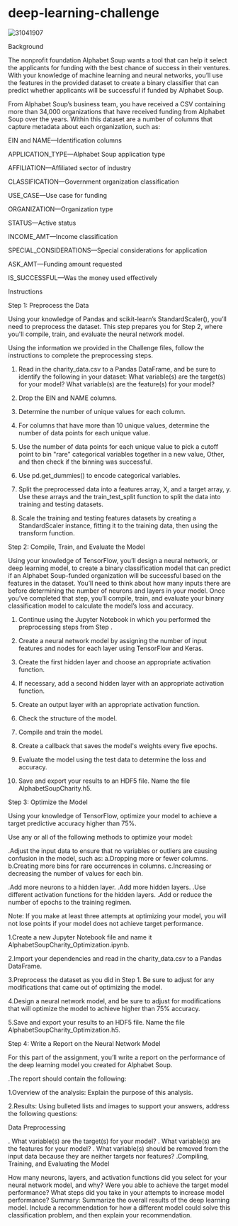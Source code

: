# deep-learning-challenge

![31041907](https://user-images.githubusercontent.com/111711194/215593465-a4d5a8ec-7e71-46be-9672-8ea6f70381ab.jpg)




Background



The nonprofit foundation Alphabet Soup wants a tool that can help it select the applicants for funding with the best chance of success in their ventures. With your knowledge of machine learning and neural networks, you’ll use the features in the provided dataset to create a binary classifier that can predict whether applicants will be successful if funded by Alphabet Soup.

From Alphabet Soup’s business team, you have received a CSV containing more than 34,000 organizations that have received funding from Alphabet Soup over the years. Within this dataset are a number of columns that capture metadata about each organization, such as:


EIN and NAME—Identification columns

APPLICATION_TYPE—Alphabet Soup application type

AFFILIATION—Affiliated sector of industry

CLASSIFICATION—Government organization classification

USE_CASE—Use case for funding

ORGANIZATION—Organization type

STATUS—Active status

INCOME_AMT—Income classification

SPECIAL_CONSIDERATIONS—Special considerations for application

ASK_AMT—Funding amount requested

IS_SUCCESSFUL—Was the money used effectively


Instructions

Step 1: Preprocess the Data


Using your knowledge of Pandas and scikit-learn’s StandardScaler(), you’ll need to preprocess the dataset. This step prepares you for Step 2, where you'll compile, train, and evaluate the neural network model.

Using the information we provided in the Challenge files, follow the instructions to complete the preprocessing steps.

1. Read in the charity_data.csv to a Pandas DataFrame, and be sure to identify the following in your dataset:
What variable(s) are the target(s) for your model?
What variable(s) are the feature(s) for your model?
2. Drop the EIN and NAME columns.

3. Determine the number of unique values for each column.

4. For columns that have more than 10 unique values, determine the number of data points for each unique value.

5. Use the number of data points for each unique value to pick a cutoff point to bin "rare" categorical variables together in a new value, Other, and then check if the binning was successful.

6. Use pd.get_dummies() to encode categorical variables.

7. Split the preprocessed data into a features array, X, and a target array, y. Use these arrays and the train_test_split function to split the data into training and testing datasets.

8. Scale the training and testing features datasets by creating a StandardScaler instance, fitting it to the training data, then using the transform function.


Step 2: Compile, Train, and Evaluate the Model


Using your knowledge of TensorFlow, you’ll design a neural network, or deep learning model, to create a binary classification model that can predict if an Alphabet Soup-funded organization will be successful based on the features in the dataset. You’ll need to think about how many inputs there are before determining the number of neurons and layers in your model. Once you’ve completed that step, you’ll compile, train, and evaluate your binary classification model to calculate the model’s loss and accuracy.

  1. Continue using the Jupyter Notebook in which you performed the preprocessing steps from Step .

  2.  Create a neural network model by assigning the number of input features and nodes for each layer using TensorFlow and Keras.

  3.  Create the first hidden layer and choose an appropriate activation function.

  4.  If necessary, add a second hidden layer with an appropriate activation function.

  5.  Create an output layer with an appropriate activation function.

  6.  Check the structure of the model.

  7.  Compile and train the model.

  8.  Create a callback that saves the model's weights every five epochs.

  9.  Evaluate the model using the test data to determine the loss and accuracy.

  10. Save and export your results to an HDF5 file. Name the file AlphabetSoupCharity.h5.

Step 3: Optimize the Model

Using your knowledge of TensorFlow, optimize your model to achieve a target predictive accuracy higher than 75%.

Use any or all of the following methods to optimize your model:

.Adjust the input data to ensure that no variables or outliers are causing confusion in the model, such as:
   a.Dropping more or fewer columns.
   b.Creating more bins for rare occurrences in columns.
   c.Increasing or decreasing the number of values for each bin.
   
.Add more neurons to a hidden layer.
.Add more hidden layers.
.Use different activation functions for the hidden layers.
.Add or reduce the number of epochs to the training regimen.   


Note: If you make at least three attempts at optimizing your model, you will not lose points if your model does not achieve target performance.

1.Create a new Jupyter Notebook file and name it AlphabetSoupCharity_Optimization.ipynb.

2.Import your dependencies and read in the charity_data.csv to a Pandas DataFrame.

3.Preprocess the dataset as you did in Step 1. Be sure to adjust for any modifications that came out of optimizing the model.

4.Design a neural network model, and be sure to adjust for modifications that will optimize the model to achieve higher than 75% accuracy.

5.Save and export your results to an HDF5 file. Name the file AlphabetSoupCharity_Optimization.h5.


Step 4: Write a Report on the Neural Network Model

For this part of the assignment, you’ll write a report on the performance of the deep learning model you created for Alphabet Soup.

.The report should contain the following:

1.Overview of the analysis: Explain the purpose of this analysis.

2.Results: Using bulleted lists and images to support your answers, address the following questions:

Data Preprocessing

  . What variable(s) are the target(s) for your model?
  . What variable(s) are the features for your model?
  . What variable(s) should be removed from the input data because they are neither targets nor features?
.Compiling, Training, and Evaluating the Model

  How many neurons, layers, and activation functions did you select for your neural network model, and why?
Were you able to achieve the target model performance?
What steps did you take in your attempts to increase model performance?
Summary: Summarize the overall results of the deep learning model. Include a recommendation for how a different model could solve this classification problem, and then explain your recommendation.
